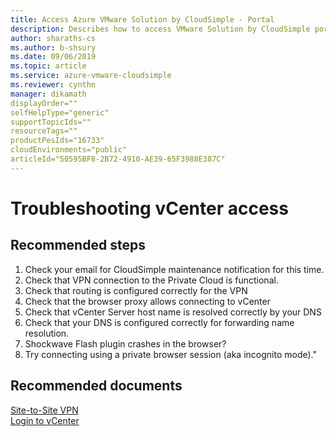 ```yaml
--- 
title: Access Azure VMware Solution by CloudSimple - Portal 
description: Describes how to access VMware Solution by CloudSimple portal from Azure portal
author: sharaths-cs 
ms.author: b-shsury 
ms.date: 09/06/2019 
ms.topic: article 
ms.service: azure-vmware-cloudsimple 
ms.reviewer: cynthn 
manager: dikamath
displayOrder=""
selfHelpType="generic"
supportTopicIds=""
resourceTags=""
productPesIds="16733"
cloudEnvironments="public"
articleId="50595BF8-2B72-4910-AE39-65F3988E387C"
---
```


# Troubleshooting vCenter access 

## **Recommended steps**

1. Check your email for CloudSimple maintenance notification for this time. 
2. Check that VPN connection to the Private Cloud is functional.
3. Check that routing is configured correctly for the VPN
4. Check that the browser proxy allows connecting to vCenter
5. Check that vCenter Server host name is resolved correctly by your DNS
6. Check that your DNS is configured correctly for forwarding name resolution.
7. Shockwave Flash plugin crashes in the browser?
8. Try connecting using a private browser session (aka incognito mode)."

## **Recommended documents**

[Site-to-Site VPN](https://docs.cloudsimple.com/solutionguides/vpnsetup/#site-to-site-vpn)<br>
[Login to vCenter](https://docs.cloudsimple.com/gettingstarted/gettingstartedguide/#7-log-in-to-vcenter)